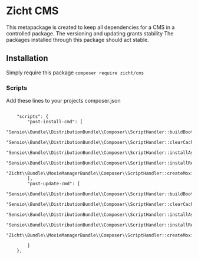 # Zicht CMS

This metapackage is created to keep all dependencies for a CMS in a 
controlled package. The versioning and updating grants stability 
The packages installed through this package should act stable.

## Installation
Simply require this package `composer require zicht/cms`

### Scripts
Add these lines to your projects composer.json

```

    "scripts": {
        "post-install-cmd": [
            "Sensio\\Bundle\\DistributionBundle\\Composer\\ScriptHandler::buildBootstrap",
            "Sensio\\Bundle\\DistributionBundle\\Composer\\ScriptHandler::clearCache",
            "Sensio\\Bundle\\DistributionBundle\\Composer\\ScriptHandler::installAssets",
            "Sensio\\Bundle\\DistributionBundle\\Composer\\ScriptHandler::installRequirementsFile",
            "Zicht\\Bundle\\MoxieManagerBundle\\Composer\\ScriptHandler::createMoxieManagerSymlinks"
        ],
        "post-update-cmd": [
            "Sensio\\Bundle\\DistributionBundle\\Composer\\ScriptHandler::buildBootstrap",
            "Sensio\\Bundle\\DistributionBundle\\Composer\\ScriptHandler::clearCache",
            "Sensio\\Bundle\\DistributionBundle\\Composer\\ScriptHandler::installAssets",
            "Sensio\\Bundle\\DistributionBundle\\Composer\\ScriptHandler::installRequirementsFile",
            "Zicht\\Bundle\\MoxieManagerBundle\\Composer\\ScriptHandler::createMoxieManagerSymlinks"

        ]
    },
    
```